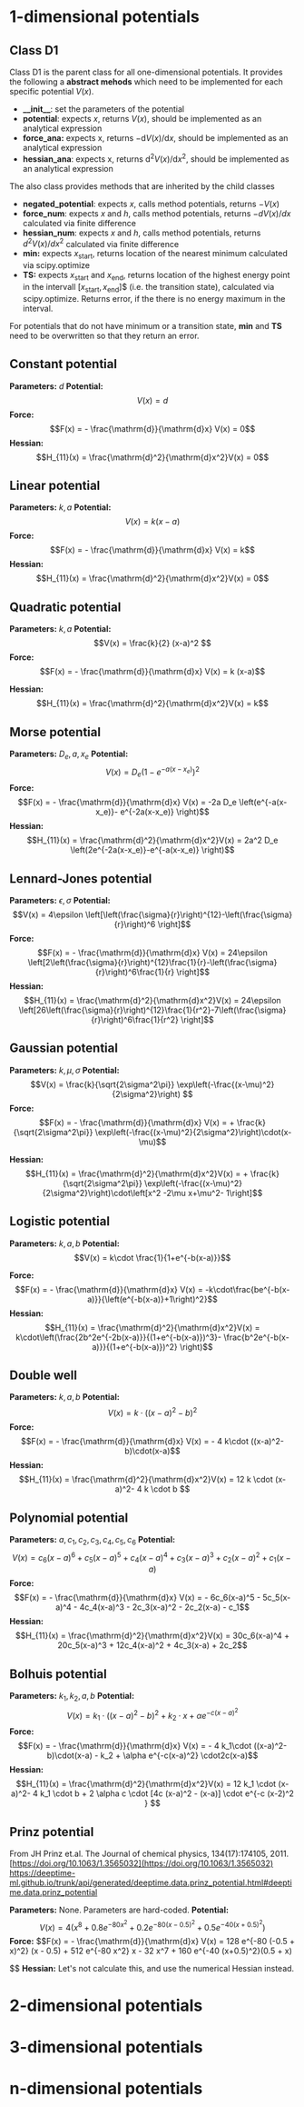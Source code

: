 # 1-dimensional potentials

## Class D1

Class D1 is the parent class for all one-dimensional potentials. It provides the following a **abstract mehods** which need to be implemented for each specific potential $V(x)$.

- **\_\_init\_\_**:  set the parameters of the potential
- **potential**: expects $x$, returns $V(x)$, should be implemented as an analytical expression
- **force_ana:** expects x, returns $-\mathrm{d}V(x)/\mathrm{d}x$, should be implemented as an analytical expression
- **hessian_ana**: expects x, returns  $\mathrm{d}^2V(x)/\mathrm{d}x^2$, should be implemented as an analytical expression

The also class provides methods that are inherited by the child classes

- **negated_potential**: expects $x$, calls method potentials, returns $-V(x)$
- **force_num**: expects $x$ and $h$, calls method potentials, returns $-dV(x)/dx$ calculated via finite difference
- **hessian_num**: expects $x$ and $h$, calls method potentials, returns  $d^2V(x)/dx^2$ calculated via finite difference
- **min:** expects $x_{\mathrm{start}}$, returns location of the nearest minimum calculated via scipy.optimize
- **TS:** expects $x_{\mathrm{start}}$ and $x_{\mathrm{end}}$, returns location of the highest energy point in the intervall $[x_{\mathrm{start}}, x_{\mathrm{end}}]$$ (i.e. the transition state), calculated via scipy.optimize. Returns error, if the there is no energy maximum in the interval.

For potentials that do not have minimum or a transition state, **min** and **TS** need to be overwritten so that they return an error.

## Constant potential
**Parameters:** $d$
**Potential:**
$$V(x) = d$$
**Force:**
$$F(x) = - \frac{\mathrm{d}}{\mathrm{d}x} V(x) = 0$$
**Hessian:**
$$H_{11}(x) = \frac{\mathrm{d}^2}{\mathrm{d}x^2}V(x) = 0$$
## Linear potential

**Parameters:** $k, a$
**Potential:**
$$V(x) = k(x-a)$$
**Force:**
$$F(x) = - \frac{\mathrm{d}}{\mathrm{d}x} V(x) = k$$
**Hessian:**
$$H_{11}(x) = \frac{\mathrm{d}^2}{\mathrm{d}x^2}V(x) = 0$$
## Quadratic potential

**Parameters:** $k, a$
**Potential:**
$$V(x) = \frac{k}{2} (x-a)^2 $$
**Force:**
$$F(x) = - \frac{\mathrm{d}}{\mathrm{d}x} V(x) = k (x-a)$$

**Hessian:**
$$H_{11}(x) = \frac{\mathrm{d}^2}{\mathrm{d}x^2}V(x) = k$$
## Morse potential

**Parameters:** $D_e, a, x_e$
**Potential:**
$$V(x) = D_e \left(1- e^{-a(x-x_e) } \right)^2$$
**Force:**
$$F(x) = - \frac{\mathrm{d}}{\mathrm{d}x} V(x) = -2a D_e \left(e^{-a(x-x_e)}- e^{-2a(x-x_e)} \right)$$
**Hessian:**
$$H_{11}(x) = \frac{\mathrm{d}^2}{\mathrm{d}x^2}V(x) = 2a^2 D_e \left(2e^{-2a(x-x_e)}-e^{-a(x-x_e)} \right)$$
## Lennard-Jones potential

**Parameters:** $\epsilon, \sigma$
**Potential:**
$$V(x) =  4\epsilon \left[\left(\frac{\sigma}{r}\right)^{12}-\left(\frac{\sigma}{r}\right)^6 \right]$$
**Force:**
$$F(x) = - \frac{\mathrm{d}}{\mathrm{d}x} V(x) = 24\epsilon \left[2\left(\frac{\sigma}{r}\right)^{12}\frac{1}{r}-\left(\frac{\sigma}{r}\right)^6\frac{1}{r} \right]$$
**Hessian:**
$$H_{11}(x) = \frac{\mathrm{d}^2}{\mathrm{d}x^2}V(x) = 24\epsilon \left[26\left(\frac{\sigma}{r}\right)^{12}\frac{1}{r^2}-7\left(\frac{\sigma}{r}\right)^6\frac{1}{r^2} \right]$$

## Gaussian potential

**Parameters:** $k, \mu, \sigma$
**Potential:**
$$V(x) = \frac{k}{\sqrt{2\sigma^2\pi}} \exp\left(-\frac{(x-\mu)^2}{2\sigma^2}\right) $$
**Force:**
$$F(x) = - \frac{\mathrm{d}}{\mathrm{d}x} V(x) = + \frac{k}{\sqrt{2\sigma^2\pi}} \exp\left(-\frac{(x-\mu)^2}{2\sigma^2}\right)\cdot(x-\mu)$$

**Hessian:**
$$H_{11}(x) = \frac{\mathrm{d}^2}{\mathrm{d}x^2}V(x) = + \frac{k}{\sqrt{2\sigma^2\pi}} \exp\left(-\frac{(x-\mu)^2}{2\sigma^2}\right)\cdot\left[x^2 -2\mu x+\mu^2- 1\right]$$


## Logistic potential

**Parameters:** $k, a, b$
**Potential:**
$$V(x) = k\cdot \frac{1}{1+e^{-b(x-a)}}$$

**Force:**
$$F(x) = - \frac{\mathrm{d}}{\mathrm{d}x} V(x) = -k\cdot\frac{be^{-b(x-a)}}{\left(e^{-b(x-a)}+1\right)^2}$$
**Hessian:**
$$H_{11}(x) = \frac{\mathrm{d}^2}{\mathrm{d}x^2}V(x) = k\cdot\left(\frac{2b^2e^{-2b(x-a)}}{(1+e^{-b(x-a)})^3}- \frac{b^2e^{-b(x-a)}}{(1+e^{-b(x-a)})^2} \right)$$



## Double well

**Parameters:** $k, a, b$
**Potential:**
$$V(x) = k \cdot ((x - a)^2 - b)^2$$
**Force:**
$$F(x) = - \frac{\mathrm{d}}{\mathrm{d}x} V(x) = - 4 k\cdot ((x-a)^2-b)\cdot(x-a)$$
**Hessian:**
$$H_{11}(x) = \frac{\mathrm{d}^2}{\mathrm{d}x^2}V(x) = 12 k \cdot (x-a)^2- 4 k \cdot b $$



## Polynomial potential

**Parameters:** $a, c_1, c_2, c_3, c_4, c_5, c_6$
**Potential:**
$$V(x) = c_6(x-a)^6 + c_5(x-a)^5 + c_4(x-a)^4 + c_3(x-a)^3 + c_2(x-a)^2+ c_1(x-a)$$
**Force:**
$$F(x) = - \frac{\mathrm{d}}{\mathrm{d}x} V(x) = - 6c_6(x-a)^5 - 5c_5(x-a)^4 - 4c_4(x-a)^3 - 2c_3(x-a)^2 - 2c_2(x-a) - c_1$$
**Hessian:**
$$H_{11}(x) = \frac{\mathrm{d}^2}{\mathrm{d}x^2}V(x) = 30c_6(x-a)^4 + 20c_5(x-a)^3 + 12c_4(x-a)^2 + 4c_3(x-a) + 2c_2$$

## Bolhuis potential

**Parameters:** $k_1, k_2, a, b$
**Potential:**
$$V(x) = k_1 \cdot ((x - a)^2 - b)^2 + k_2 \cdot x + \alpha e^{-c(x-a)^2}$$
**Force:**
$$F(x) = - \frac{\mathrm{d}}{\mathrm{d}x} V(x) = - 4 k_1\cdot ((x-a)^2-b)\cdot(x-a)  - k_2 + \alpha e^{-c(x-a)^2} \cdot2c(x-a)$$
**Hessian:**
$$H_{11}(x) = \frac{\mathrm{d}^2}{\mathrm{d}x^2}V(x) = 12 k_1 \cdot (x-a)^2- 4 k_1 \cdot b 
			+ 2 \alpha c \cdot [4c (x-a)^2 - (x-a)] \cdot e^{-c (x-2)^2 }
$$



## Prinz potential

From JH Prinz et.al. The Journal of chemical physics, 134(17):174105, 2011. [https://doi.org/10.1063/1.3565032](https://doi.org/10.1063/1.3565032)
https://deeptime-ml.github.io/trunk/api/generated/deeptime.data.prinz_potential.html#deeptime.data.prinz_potential

**Parameters:** None. Parameters are hard-coded.
**Potential:**
$$V(x) = 4\left(x^8 + 0.8e^{-80x^2} + 0.2e^{-80(x-0.5)^2} + 0.5 e^{-40(x+0.5)^2}\right)$$
**Force:**
$$F(x) = - \frac{\mathrm{d}}{\mathrm{d}x} V(x) = 
128 e^{-80 (-0.5 + x)^2} (x - 0.5) + 512 e^{-80 x^2} x - 32 x^7 + 160 e^{-40 (x+0.5)^2}(0.5 + x)

$$
**Hessian:**
Let's not calculate this, and use the numerical Hessian instead. 


# 2-dimensional potentials
# 3-dimensional potentials
# n-dimensional potentials

